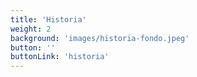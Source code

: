 ```yaml
---
title: 'Historia'
weight: 2
background: 'images/historia-fondo.jpeg'
button: ''
buttonLink: 'historia'
---
```




